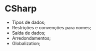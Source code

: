 # CSharp

- Tipos de dados;
- Restrições e convenções para nomes;
- Saída de dados;
- Arredondamentos;
- Globalization;
